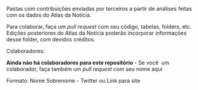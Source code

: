 Pastas com contribuições enviadas por terceiros a partir de análises feitas com os dados do Atlas da Notícia.

Para colaborar, faça um *pull request* com seu código, tabelas, folders, etc. Edições posteriores do Atlas da Notícia poderão incorporar informações desse folder, com devidos créditos. 

Colaboradores: 

**Ainda não há colaboradores para este repositório** - Se você  um colaborador, faça também um *pull request* com seu nome aqui

Formato: Nome Sobrenome - Twitter ou Link para site
